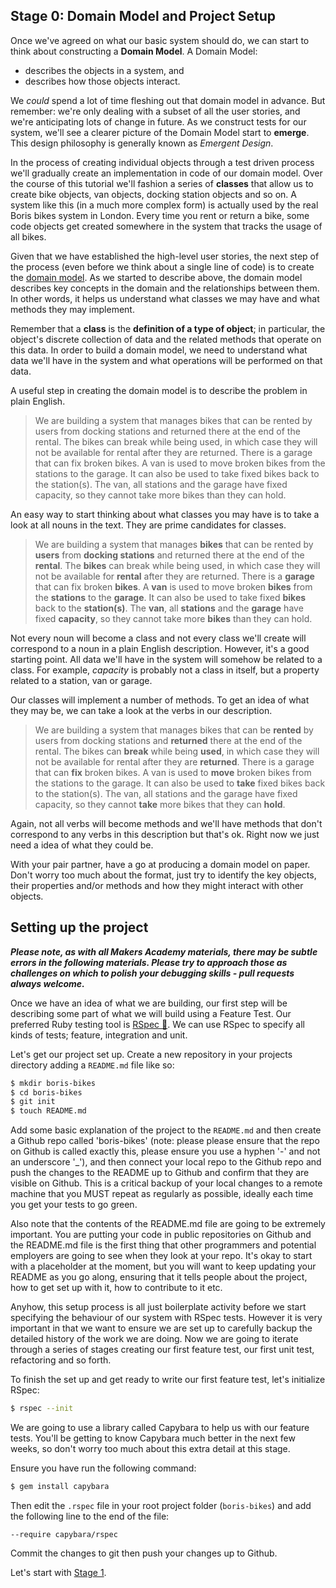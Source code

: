## Stage 0: Domain Model and Project Setup


Once we've agreed on what our basic system should do, we can start to think about constructing a **Domain Model**. A Domain Model:

- describes the objects in a system, and
- describes how those objects interact.

We *could* spend a lot of time fleshing out that domain model in advance. But remember: we're only dealing with a subset of all the user stories, and we're anticipating lots of change in future. As we construct tests for our system, we'll see a clearer picture of the Domain Model start to **emerge**. This design philosophy is generally known as *Emergent Design*.

In the process of creating individual objects through a test driven process we'll gradually create an implementation in code of our domain model.  Over the course of this tutorial we'll fashion a series of **classes** that allow us to create bike objects, van objects, docking station objects and so on.  A system like this (in a much more complex form) is actually used by the real Boris bikes system in London. Every time you rent or return a bike, some code objects get created somewhere in the system that tracks the usage of all bikes.

Given that we have established the high-level user stories, the next step of the process (even before we think about a single line of code) is to create the [domain model](https://en.wikipedia.org/wiki/Domain_model). As we started to describe above, the domain model describes key concepts in the domain and the relationships between them.  In other words, it helps us understand what classes we may have and what methods they may implement.

Remember that a **class** is the **definition of a type of object**; in particular, the object's discrete collection of data and the related methods that operate on this data. In order to build a domain model, we need to understand what data we'll have in the system and what operations will be performed on that data.

A useful step in creating the domain model is to describe the problem in plain English.

> We are building a system that manages bikes that can be rented by users from docking stations and returned there at the end of the rental. The bikes can break while being used, in which case they will not be available for rental after they are returned. There is a garage that can fix broken bikes. A van is used to move broken bikes from the stations to the garage. It can also be used to take fixed bikes back to the station(s). The van, all stations and the garage have fixed capacity, so they cannot take more bikes than they can hold.

An easy way to start thinking about what classes you may have is to take a look at all nouns in the text. They are prime candidates for classes.

> We are building a system that manages **bikes** that can be rented by **users** from **docking stations** and returned there at the end of the **rental**. The **bikes** can break while being used, in which case they will not be available for **rental** after they are returned. There is a **garage** that can fix broken **bikes**. A **van** is used to move broken **bikes** from the **stations** to the **garage**. It can also be used to take fixed **bikes** back to the **station(s)**. The **van**, all **stations** and the **garage** have fixed **capacity**, so they cannot take more **bikes** than they can hold.

Not every noun will become a class and not every class we'll create will correspond to a noun in a plain English description. However, it's a good starting point. All data we'll have in the system will somehow be related to a class. For example, *capacity* is probably not a class in itself, but a property related to a station, van or garage.

Our classes will implement a number of methods. To get an idea of what they may be, we can take a look at the verbs in our description.

> We are building a system that manages bikes that can be **rented** by users from docking stations and **returned** there at the end of the rental. The bikes can **break** while being **used**, in which case they will not be available for rental after they are **returned**. There is a garage that can **fix** broken bikes. A van is used to **move** broken bikes from the stations to the garage. It can also be used to **take** fixed bikes back to the station(s). The van, all stations and the garage have fixed capacity, so they cannot **take** more bikes that they can **hold**.

Again, not all verbs will become methods and we'll have methods that don't correspond to any verbs in this description but that's ok. Right now we just need a idea of what they could be.

With your pair partner, have a go at producing a domain model on paper.  Don't worry too much about the format, just try to identify the key objects, their properties and/or methods and how they might interact with other objects.



## Setting up the project

***Please note, as with all Makers Academy materials, there may be subtle errors in the following materials.  Please try to approach those as challenges on which to polish your debugging skills - pull requests always welcome.***

Once we have an idea of what we are building, our first step will be describing some part of what we will build using a Feature Test.  Our preferred Ruby testing tool is [RSpec :pill:](../pills/rspec.md).  We can use RSpec to specify all kinds of tests; feature, integration and unit.

Let's get our project set up.  Create a new repository in your projects directory adding a `README.md` file like so:

```sh
$ mkdir boris-bikes
$ cd boris-bikes
$ git init
$ touch README.md
```

Add some basic explanation of the project to the `README.md` and then create a Github repo called 'boris-bikes' (note: please please ensure that the repo on Github is called exactly this, please ensure you use a hyphen '-' and not an underscore '_'), and then connect your local repo to the Github repo and push the changes to the README up to Github and confirm that they are visible on Github.  This is a critical backup of your local changes to a remote machine that you MUST repeat as regularly as possible, ideally each time you get your tests to go green.

Also note that the contents of the README.md file are going to be extremely important.  You are putting your code in public repositories on Github and the README.md file is the first thing that other programmers and potential employers are going to see when they look at your repo.  It's okay to start with a placeholder at the moment, but you will want to keep updating your README as you go along, ensuring that it tells people about the project, how to get set up with it, how to contribute to it etc.

Anyhow, this setup process is all just boilerplate activity before we start specifying the behaviour of our system with RSpec tests.  However it is very important in that we want to ensure we are set up to carefully backup the detailed history of the work we are doing.  Now we are going to iterate through a series of stages creating our first feature test, our first unit test, refactoring and so forth.

To finish the set up and get ready to write our first feature test, let's initialize RSpec:
```sh
$ rspec --init
```

We are going to use a library called Capybara to help us with our feature tests.  You'll be getting to know Capybara much better in the next few weeks, so don't worry too much about this extra detail at this stage.

Ensure you have run the following command:

```sh
$ gem install capybara
```

Then edit the `.rspec` file in your root project folder (`boris-bikes`) and add the following line to the end of the file:
```
--require capybara/rspec
```

Commit the changes to git then push your changes up to Github.

Let's start with [Stage 1](boris_bikes_stage_1.md).
